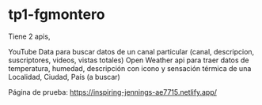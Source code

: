 # tp1-fgmontero

Tiene 2 apis,

YouTube Data para buscar datos de un canal particular (canal, descripcion, suscriptores, videos, vistas totales) 
Open Weather api para traer datos de temperatura, humedad, descripción con icono y sensación térmica de una Localidad, Ciudad, País (a buscar)

Página de prueba:
https://inspiring-jennings-ae7715.netlify.app/
